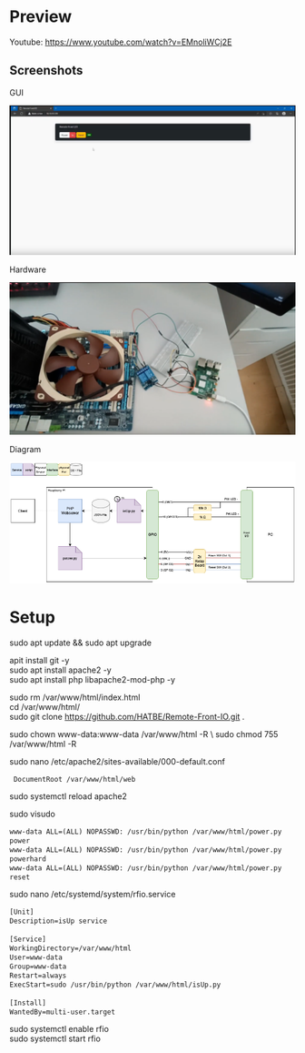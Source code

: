 # Preview

Youtube: https://www.youtube.com/watch?v=EMnoliWCj2E

## Screenshots

GUI

![GUI](./.img/gui.png)

Hardware

![Hardware](./.img/hardware.png)

Diagram

![Diagram](./.img/dia.png)

# Setup

sudo apt update && sudo apt upgrade

apit install git -y \
sudo apt install apache2 -y \
sudo apt install php libapache2-mod-php -y

sudo rm /var/www/html/index.html \
cd /var/www/html/ \
sudo git clone https://github.com/HATBE/Remote-Front-IO.git .

sudo chown www-data:www-data /var/www/html -R \ 
sudo chmod 755 /var/www/html -R

sudo nano /etc/apache2/sites-available/000-default.conf

``` text
 DocumentRoot /var/www/html/web
```

sudo systemctl reload apache2

sudo visudo

``` text
www-data ALL=(ALL) NOPASSWD: /usr/bin/python /var/www/html/power.py power
www-data ALL=(ALL) NOPASSWD: /usr/bin/python /var/www/html/power.py powerhard
www-data ALL=(ALL) NOPASSWD: /usr/bin/python /var/www/html/power.py reset
```

sudo nano /etc/systemd/system/rfio.service

``` text
[Unit]
Description=isUp service

[Service]
WorkingDirectory=/var/www/html
User=www-data
Group=www-data
Restart=always
ExecStart=sudo /usr/bin/python /var/www/html/isUp.py

[Install]
WantedBy=multi-user.target
```

sudo systemctl enable rfio \
sudo systemctl start rfio
